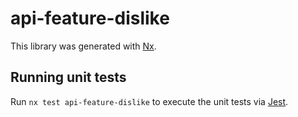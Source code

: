 # api-feature-dislike

This library was generated with [Nx](https://nx.dev).

## Running unit tests

Run `nx test api-feature-dislike` to execute the unit tests via [Jest](https://jestjs.io).
